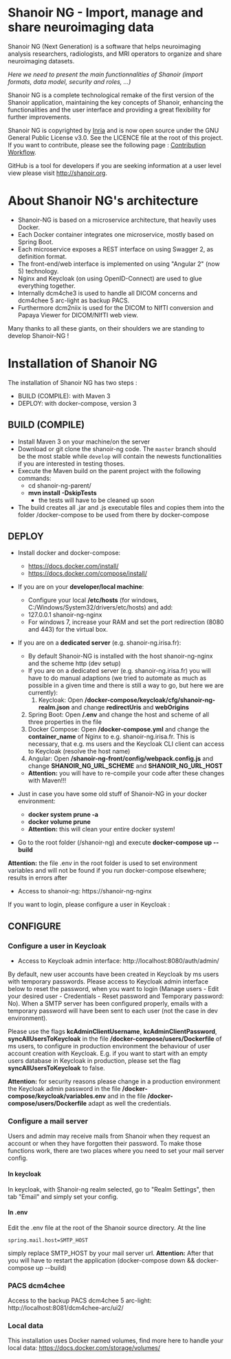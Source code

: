 # Shanoir NG - Import, manage and share neuroimaging data

Shanoir NG (Next Generation) is a software that helps neuroimaging analysis researchers, radiologists, and MRI operators to organize and share neuroimaging datasets. 

_Here we need to present the main functionnalities of Shanoir (import formats, data model, security and roles, ...)_

Shanoir NG is a complete technological remake of the first version of the Shanoir application, maintaining the key concepts of Shanoir, enhancing the functionalities and the user interface and providing a great flexibility for further improvements.

Shanoir NG is copyrighted by [Inria](https://www.inria.fr/) and is now open source under the GNU General Public License v3.0. See the LICENCE file at the root of this project. If you want to contribute, please see the following page : [Contribution Workflow](https://github.com/fli-iam/shanoir-ng/wiki/Contribution-Workflow).

GitHub is a tool for developers if you are seeking information at a user level view please visit http://shanoir.org.

# About Shanoir NG's architecture

* Shanoir-NG is based on a microservice architecture, that heavily uses Docker.
* Each Docker container integrates one microservice, mostly based on Spring Boot.
* Each microservice exposes a REST interface on using Swagger 2, as definition format.
* The front-end/web interface is implemented on using "Angular 2" (now 5) technology.
* Nginx and Keycloak (on using OpenID-Connect) are used to glue everything together.
* Internally dcm4che3 is used to handle all DICOM concerns and dcm4chee 5 arc-light as backup PACS.
* Furthermore dcm2niix is used for the DICOM to NIfTI conversion and Papaya Viewer for DICOM/NIfTI web view.

Many thanks to all these giants, on their shoulders we are standing to develop Shanoir-NG !

# Installation of Shanoir NG

The installation of Shanoir NG has two steps :
* BUILD (COMPILE): with Maven 3
* DEPLOY: with docker-compose, version 3

## BUILD (COMPILE)
* Install Maven 3 on your machine/on the server
* Download or git clone the shanoir-ng code. The `master` branch should be the most stable while `develop` will contain the newests functionalities if you are interested in testing thoses.
* Execute the Maven build on the parent project with the following commands:
    * cd shanoir-ng-parent/
    * **mvn install -DskipTests**
        * the tests will have to be cleaned up soon
* The build creates all .jar and .js executable files and copies them
into the folder /docker-compose to be used from there by docker-compose

## DEPLOY
* Install docker and docker-compose:
    * https://docs.docker.com/install/
    * https://docs.docker.com/compose/install/
* If you are on your **developer/local machine**:
    * Configure your local **/etc/hosts** (for windows, C:/Windows/System32/drivers/etc/hosts) and add:
	* 127.0.0.1       shanoir-ng-nginx
    * For windows 7, increase your RAM and set the port redirection (8080 and 443) for the virtual box.
* If you are on a **dedicated server** (e.g. shanoir-ng.irisa.fr):
    * By default Shanoir-NG is installed with the host shanoir-ng-nginx and the scheme http (dev setup)
    * If you are on a dedicated server (e.g. shanoir-ng.irisa.fr) you will have to do manual adaptions (we tried to automate as much as possible in a given time and there is still a way to go, but here we are currently):
        1. Keycloak: Open **/docker-compose/keycloak/cfg/shanoir-ng-realm.json** and change **redirectUris** and **webOrigins**
	2. Spring Boot: Open **/.env** and change the host and scheme of all three properties in the file
	3. Docker Compose: Open **/docker-compose.yml** and change the **container_name** of Nginx to e.g. shanoir-ng.irisa.fr. This is necessary, that e.g. ms users and the Keycloak CLI client can access to Keycloak (resolve the host name)
	4. Angular: Open **/shanoir-ng-front/config/webpack.config.js** and change **SHANOIR_NG_URL_SCHEME** and **SHANOIR_NG_URL_HOST**
	
    * **Attention:** you will have to re-compile your code after these changes with Maven!!!

* Just in case you have some old stuff of Shanoir-NG in your docker environment:
    * **docker system prune -a**
    * **docker volume prune**
    * **Attention:** this will clean your entire docker system!

* Go to the root folder (/shanoir-ng) and execute **docker-compose up --build**

**Attention:** the file .env in the root folder is used to set environment variables
and will not be found if you run docker-compose elsewhere; results in errors after

* Access to shanoir-ng: https://shanoir-ng-nginx

If you want to login, please configure a user in Keycloak :

## CONFIGURE

### Configure a user in Keycloak

* Access to Keycloak admin interface: http://localhost:8080/auth/admin/

By default, new user accounts have been created in Keycloak by ms users with temporary passwords.
Please access to Keycloak admin interface below to reset the password, when you want to login (Manage users - Edit your desired user - Credentials - Reset password and Temporary password: No). When a SMTP server has been configured properly, emails with a temporary password will have been sent to each user (not the case in dev environment).

Please use the flags **kcAdminClientUsername**, **kcAdminClientPassword**, **syncAllUsersToKeycloak**
in the file **/docker-compose/users/Dockerfile** of ms users, to configure in production environment
the behaviour of user account creation with Keycloak. E.g. if you want to start with an empty users
database in Keycloak in production, please set the flag **syncAllUsersToKeycloak** to false.

**Attention:** for security reasons please change in a production environment the Keycloak admin password
in the file **/docker-compose/keycloak/variables.env** and in the file **/docker-compose/users/Dockerfile**
adapt as well the credentials.

### Configure a mail server

Users and admin may receive mails from Shanoir when they request an account or when they have forgotten their password. To make those functions work, there are two places where you need to set your mail server config.

#### In keycloak

In keycloak, with Shanoir-ng realm selected, go to "Realm Settings", then tab "Email" and simply set your config.

#### In .env

Edit the .env file at the root of the Shanoir source directory. At the line 
```
spring.mail.host=SMTP_HOST
```
simply replace SMTP_HOST by your mail server url.
**Attention:** After that you will have to restart the application (docker-compose down && docker-compose up --build) 

### PACS dcm4chee

Access to the backup PACS dcm4chee 5 arc-light: http://localhost:8081/dcm4chee-arc/ui2/

### Local data

This installation uses Docker named volumes, find more here to handle your local data:
https://docs.docker.com/storage/volumes/
